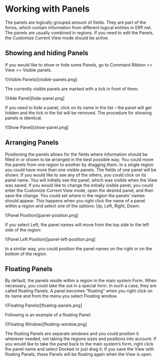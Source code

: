 # Working with Panels 

The panels are logically grouped amount of fields. They are part of the forms, which contain information from different logical entities in ERP.net. The panels are usually combined in regions. If you need to edit the Panels, the Customize Current View mode should be active.

## Showing and hiding Panels

If you would like to show or hide some Panels, go to Command Ribbon >> View >> Visible panels.

!(Visible Panels)[visible-panels.png]

The currently visible panels are marked with a tick in front of them.

!(Hide Panel)[hide-panel.png]
 
If you need to hide a panel, click on its name in the list – the panel will get hidden and the tick in the list will be removed. The procedure for showing panels is identical.

!(Show Panel)[show-panel.png]

## Arranging Panels

Positioning the panels allows for the fields where information should be filled in or shown to be arranged in the best possible way.
You could move the panels from one region to another by dragging them. In a single region you could have more than one visible panels. The fields of one panel will be shown. If you would like to see any of the others, you could click on its panel name. You will initially see the panel, which was visible when the View was saved. If you would like to change the initially visible panel, you could enter the Customize Current View mode, open the desired panel, and then save the change. 
You could set where in the region the panels’ names should appear. This happens when you right click the name of a panel within a region and select one of the options: Up, Left, Right, Down:

!(Panel Position)[panel-position.png]

If you select Left, the panel names will move from the top side to the left side of the region:
 
!(Panel Left Position)[panel-left-position.png]

In a similar way, you could position the panel names on the right or on the bottom of the region.

## Floating Panels

By default, the panels reside within a region in the main system Form. When necessary, you could take the out in a special form. In such a case, they are called floating Panels.
A panel becomes “floating” when you right click on its name and from the menu you select Floating window.
 
!(Floating Panels)[floating-panels.png] 
 
Following is an example of a floating Panel:

!(Floating Window)[floating-window.png]

The floating Panels are separate windows and you could position it wherever needed, not taking the regions sizes and positions into account.
If you would like to take the panel back to the main system’s form, right click the panel name and select Docked or just drag it. If you save the View with floating Panels, these Panels will be floating again when the View is open.
